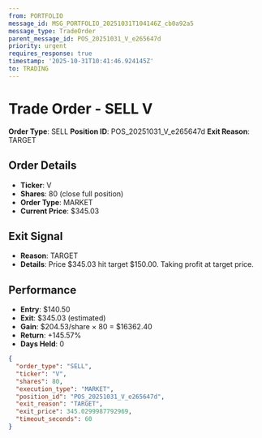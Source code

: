 ```yaml
---
from: PORTFOLIO
message_id: MSG_PORTFOLIO_20251031T104146Z_cb0a92a5
message_type: TradeOrder
parent_message_id: POS_20251031_V_e265647d
priority: urgent
requires_response: true
timestamp: '2025-10-31T10:41:46.924145Z'
to: TRADING
---
```


# Trade Order - SELL V

**Order Type**: SELL
**Position ID**: POS_20251031_V_e265647d
**Exit Reason**: TARGET

## Order Details
- **Ticker**: V
- **Shares**: 80 (close full position)
- **Order Type**: MARKET
- **Current Price**: $345.03

## Exit Signal
- **Reason**: TARGET
- **Details**: Price $345.03 hit target $150.00. Taking profit at target price.

## Performance
- **Entry**: $140.50
- **Exit**: $345.03 (estimated)
- **Gain**: $204.53/share × 80 = $16362.40
- **Return**: +145.57%
- **Days Held**: 0

```json
{
  "order_type": "SELL",
  "ticker": "V",
  "shares": 80,
  "execution_type": "MARKET",
  "position_id": "POS_20251031_V_e265647d",
  "exit_reason": "TARGET",
  "exit_price": 345.0299987792969,
  "timeout_seconds": 60
}
```
